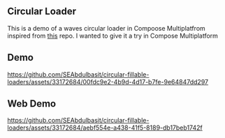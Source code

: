 ## Circular Loader

This is a demo of a waves circular loader in Compoose Multiplatfrom inspired from [this](https://github.com/manueldidonna/waves-timer-animation) repo.
I wanted to give it a try in Compose Multiplatform


## Demo



https://github.com/SEAbdulbasit/circular-fillable-loaders/assets/33172684/00fdc9e2-4b9d-4d17-b7fe-9e64847dd297


## Web Demo





https://github.com/SEAbdulbasit/circular-fillable-loaders/assets/33172684/aebf554e-a438-41f5-8189-db17beb1742f

